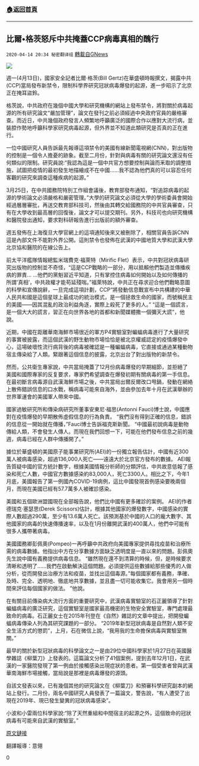###  [:house:返回首頁](https://github.com/ourhimalayas/txt)
---

## 比爾•格茨怒斥中共掩蓋CCP病毒真相的醜行
`2020-04-14 20:34 秘密翻译组` [轉載自GNews](https://gnews.org/zh-hant/173065/)

![](https://s3.amazonaws.com/gnews-media-offload/wp-content/uploads/2020/04/14203038/1-131.jpg)

週一(4月13日)，國家安全記者比爾·格茨(Bill Gertz)在華盛頓時報撰文，揭露中共(CCP)當局發布新禁令，限制科學界研究冠狀病毒爆發的起源，進一步昭示了北京正在掩耳盜鈴。

格茨說，中共政府在幾個中國大學和研究機構的網站上發布禁令，將對關於病毒起源的所有研究論文“嚴加管理”，論文在發刊之前必須經過中央政府官員的嚴格審查。而近日，中共幾個政府發言人頻繁地呼籲廣泛的國際合作以應對大流行病，並裝腔作勢地呼籲科學家研究病毒起源，但外界並不知道此類研究是否真的正在進行。

一位中國研究人員告訴最先報導這項禁令的美國有線新聞電視網(CNN)，對出版物的控制是一個令人擔憂的跡象。截至二月份，針對與病毒有關的研究論文還沒有任何類似的限制。研究員說:“我認為這是一個中共官方想要控制與論而釆取的調整措施，試圖把疫情的最初發生地描繪成不在中國……我不認為他們真的可以容忍任何客觀的研究來調查這種疾病的起源。”

3月25日，在中共國務院特別工作組會議後，教育部發布通知，“對追踪病毒的起源的學術論文必須嚴格和嚴密管理。”大學的研究論文必須從大學的學術委員會開始經過層層審批，再送交教育部科技司，然後由其轉交給國務院的中共官員審查，只有在大學收到最高層的回復後，論文才可以提交期刊。另外，科技司也向研究機構和醫院發出通知，要求對科研報告進行出版前的額外審查。

週五發佈在上海復旦大學官網上的這項通知後來又被刪除了，相關官員告訴CNN這是內部文件不能對外界公開。這則禁令也發佈在武漢的中國地質大學和武漢大學北京協和醫院的在線公告上。

前太平洋艦隊情報總監米瑞費克·福萊特（Mirific Flet）表示，中共對冠狀病毒研究出版物的控制並不奇怪，“這是CCP戰略的一部分，用以抵賴他們製造並傳播疾病的罪責… …他們的黨魁習近平知道，只有掌控住病毒如何開始以及如何傳播的所謂’真相’，中共政權才能苟延殘喘。”福萊特說，中共正在尋求迎合他們戰略意圖的科學和宣傳說辭，一旦完成這項計劃，CCP“將發動信息戰宣布中共構建的中華人民共和國是這個星球上最成功的統治模式，是一個拯救生命的國家，而號稱民主的美國——因其混亂的政治利益角逐，實際上殺死了更多的人。” “這是一個謊言，是一個大大的謊言，習正在向世界各地的首都和新聞媒體撒一個彌天大謊”，他說。

近期，中國在距離華南海鮮市場很近的軍方P4實驗室對蝙蝠病毒進行了大量研究的事實被披露，而這個武漢的野生動物市場恰恰是被北京權威認定的疫情爆發中心，這場破壞性流行病背後的病毒被確認是一種蝙蝠病毒，它直接或通過某種動物宿主傳染給了人類。緊跟著這個信息的披露，北京出台了對出版物的新禁令。

然而，公共衛生專家說，中共當局掩蓋了12月份病毒爆發的早期細節，並拒絕了美國和國際專家的反复要求，專家們希望調查在爆發初期有關病毒的第一手信息。在最初斷言病毒源自武漢海鮮市場之後，中共當局出爾反爾改口甩鍋，發動在網絡上散佈錯誤信息的口水戰，稱病毒可能來自海外，並由參加去年十月在武漢舉辦的世界軍運會的美國軍人帶來中國。

國家過敏研究所和傳染病研究所董事安東尼·福思(Antonni Fauci)博士說，中國應對在疫情爆發的早期散佈虛假信息的行為負責。 “我們沒有得到正確的信息，錯誤的信息從一開始就在傳播，”Fauci博士告訴福克斯新聞。 “中國最初說病毒是動物傳給人類，不會發生人傳人。而現在我們回想一下，可能在他們發布信息之前的幾週，病毒已經在人群中傳播開了。”

據位於華盛頓的美國原子能事業研究所(AEI)的一份獨立報告估計，中國有近300萬人被病毒感染，超過136,000人死亡——遠遠大於北京官方發布的數據。 AEI報告質疑中國的官方統計數字，根據美國情報分析師的分類評估，中共故意低報了感染和死亡人數，中國官方數據感染約83,000人，死亡3300人。相比之下，今年1月底，美國報告了第一例國內COVID-19病例，這比中國發現首例感染要晚兩個月，而現在美國已經有57.7萬多人被確診感染。

美國和五個歐洲盟國現在全部報告說，他們比中國有更多確診的案例。 AEI的作者德瑞克·塞瑟思(Derek Scissors)估計，根據其他國家的爆發數字，中國感染的實際人數超過290萬，至少有13.6萬人死亡。該預測基於中國的人口的龐大數字、其他國家的病毒的快速傳播速率，以及在1月份離開武漢的400萬人，他們中可能有很多人攜帶著病毒。

美國國務卿彭佩奧(Pompeo)一再呼籲中共政府向美國專家提供尋找疫苗和治療所需的病毒數據。他指出中方在分享數據方面缺乏透明度是一直以來的問題。彭佩奧先生說中國有義務提供病毒信息。 “雖然現在還不到清算的時候，但，是時候要求清晰和透明了……我們在啟動解決這個問題。必須提供這些數據給那些優秀的人做分析，從而開發出治療方法和疫苗，並找出這個毒源。”每個國家都有義務，準確、及時、完全、透明地、徹底地共享數據，並且盡一切可能收集它。我會用另一個時間來評估每個國家的做法。 ”他說。

在有關目前傳染病大流行方面的重要研究中，武漢病毒實驗室的石正麗領導了針對蝙蝠病毒的廣泛研究，這個實驗室是國家最高機密的生物安全實驗室，專門處理最致命的病毒。石正麗女士在2015年刊登在《自然》雜誌的文章中提出，把開發蝙蝠病毒傳染人列為其研究課題的一部分。 “2019年新型冠狀病毒是自然對人類不安全生活方式的懲罰”，上月，石在微信上說，“我用我的生命擔保病毒與實驗室無關。”

最早的關於新型冠狀病毒的科學論文之一是由29位中國科學家於1月27日在英國醫學雜誌《柳葉刀》上發表的。這篇論文分析了41個案例，提到去年12月1日，在武漢的一家醫院發現了第一例由於接觸感染出現症狀的患者。第一個受害者曾與武漢華南海鮮市場接觸，當局說是那裡是病毒爆發的源頭。

自該文發表以來，已有幾個其他的研究論文在《柳葉刀》和預審科學研究副本的網站上發行。二月份，兩名中國研究人員發表了一篇論文，警告說，“有人遭受了出現在2019年、現已發生變異的冠狀病毒感染”。

小波和小雷兩位科學家說:“除了天然重組和中間宿主的起源之外，這個致命的冠狀病毒有可能來自武漢的實驗室。”

[原文鏈接](https://www.washingtontimes.com/news/2020/apr/13/china-cracks-down-coronavirus-data-new-report-rebu/)

翻譯報導：意翎

0
